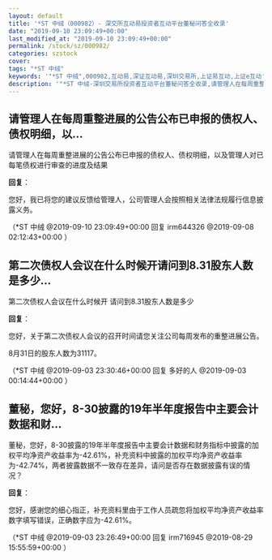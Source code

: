 ```yaml
---
layout: default
title: '*ST 中绒（000982）- 深交所互动易投资者互动平台董秘问答全收录'
date: "2019-09-10 23:09:49+00:00"
last_modified_at: "2019-09-10 23:09:49+00:00"
permalink: /stock/sz/000982/
categories: szstock
cover: 
tags: "*ST 中绒"
keywords: '"*ST 中绒",000982,互动易,深证互动易,深圳交易所,上证易互动,上证e互动'
description: '"*ST 中绒-深圳交易所投资者互动平台董秘问答全收录,请管理人在每周重整进展的公告公布已申报的债权人、债权明细，以及管理人对已每笔债权进行审查的进度及结果"'
---
```


## 请管理人在每周重整进展的公告公布已申报的债权人、债权明细，以...

请管理人在每周重整进展的公告公布已申报的债权人、债权明细，以及管理人对已每笔债权进行审查的进度及结果

**回复**：

您好，我已将您的建议反馈给管理人，公司管理人会按照相关法律法规履行信息披露义务。 

（*ST 中绒  @2019-09-10 23:09:49+00:00 回复 irm644326  @2019-09-08 02:12:43+00:00 ）

## 第二次债权人会议在什么时候开请问到8.31股东人数是多少...

第二次债权人会议在什么时候开
请问到8.31股东人数是多少

**回复**：

您好，关于第二次债权人会议的召开时间请您关注公司每周发布的重整进展公告。

8月31日的股东人数为31117。 

（*ST 中绒  @2019-09-03 23:30:46+00:00 回复 多好的人  @2019-09-03 00:14:44+00:00 ）

## 董秘，您好，8-30披露的19年半年度报告中主要会计数据和财...

董秘，您好，8-30披露的19年半年度报告中主要会计数据和财务指标中披露的加权平均净资产收益率为-42.61%，补充资料中披露的加权平均净资产收益率为﻿-42.74%，两者披露数据不一致存在差异，请问是否存在数据披露有误的情况？

**回复**：

您好，感谢您的细心指正，补充资料里由于工作人员疏忽将加权平均净资产收益率数字填写错误，正确数字应为-42.61%。 

（*ST 中绒  @2019-09-03 23:26:49+00:00 回复 irm716945  @2019-08-29 15:55:59+00:00 ）

